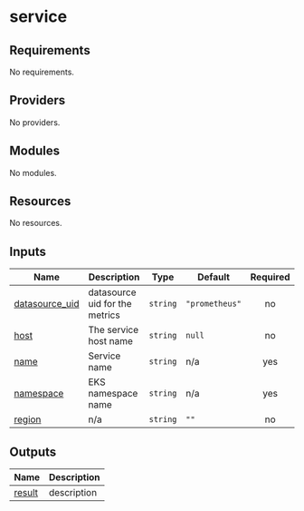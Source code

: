 # service

<!-- BEGINNING OF PRE-COMMIT-TERRAFORM DOCS HOOK -->
## Requirements

No requirements.

## Providers

No providers.

## Modules

No modules.

## Resources

No resources.

## Inputs

| Name | Description | Type | Default | Required |
|------|-------------|------|---------|:--------:|
| <a name="input_datasource_uid"></a> [datasource\_uid](#input\_datasource\_uid) | datasource uid for the metrics | `string` | `"prometheus"` | no |
| <a name="input_host"></a> [host](#input\_host) | The service host name | `string` | `null` | no |
| <a name="input_name"></a> [name](#input\_name) | Service name | `string` | n/a | yes |
| <a name="input_namespace"></a> [namespace](#input\_namespace) | EKS namespace name | `string` | n/a | yes |
| <a name="input_region"></a> [region](#input\_region) | n/a | `string` | `""` | no |

## Outputs

| Name | Description |
|------|-------------|
| <a name="output_result"></a> [result](#output\_result) | description |
<!-- END OF PRE-COMMIT-TERRAFORM DOCS HOOK -->
